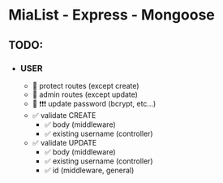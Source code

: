 # MiaList - Express - Mongoose

## **TODO**:

- ### **USER**

  - 🔳 protect routes (except create)
  - 🔳 admin routes (except update)
  - 🔳 ❗❗❗ update password (bcrypt, etc...)
  - ✅ validate CREATE
    - ✅ body (middleware)
    - ✅ existing username (controller)
  - ✅ validate UPDATE
    - ✅ body (middleware)
    - ✅ existing username (controller)
    - ✅ id (middleware, general)
